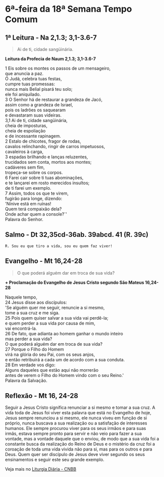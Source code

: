 # 6ª-feira da 18ª Semana Tempo Comum

## 1ª Leitura - Na 2,1.3; 3,1-3.6-7

> Ai de ti, cidade sangüinária.

**Leitura da Profecia de Naum 2,1.3; 3,1-3.6-7**

1 Eis sobre os montes os passos de um mensageiro,   
 que anuncia a paz.   
 Ó Judá, celebra tuas festas,   
 cumpre tuas promessas:   
 nunca mais Belial pisará teu solo;   
 ele foi aniquilado.   
3 O Senhor há de restaurar a grandeza de Jacó,   
 assim como a grandeza de Israel,   
 pois os ladrões os saquearam   
 e devastaram suas videiras.   
3,1 Ai de ti, cidade sangüinária,   
 cheia de imposturas,   
 cheia de espoliação   
 e de incessante rapinagem.   
2 Estalo de chicotes, fragor de rodas,   
 cavalos relinchando, ringir de carros impetuosos,   
 cavaleiros à carga,   
3 espadas brilhando e lanças reluzentes,   
 trucidados sem conta, mortos aos montes;   
 cadáveres sem fim,   
 tropeça-se sobre os corpos.   
6 Farei cair sobre ti tuas abominações,   
 e te lançarei em rosto merecidos insultos;   
 de ti farei um exemplo.   
7 Assim, todos os que te virem,   
 fugirão para longe, dizendo:   
 'Nínive está em ruínas!   
 Quem terá compaixão dela?   
 Onde achar quem a console?`'   
 Palavra do Senhor.

## Salmo - Dt 32,35cd-36ab. 39abcd. 41 (R. 39c)

`R. Sou eu que tiro a vida, sou eu quem faz viver!`



## Evangelho - Mt 16,24-28

> O que poderá alguém dar em troca de sua vida?

**+ Proclamação do Evangelho de Jesus Cristo segundo São Mateus 16,24-28**

Naquele tempo,   
24 Jesus disse aos discípulos:   
 'Se alguém quer me seguir, renuncie a si mesmo,   
 tome a sua cruz e me siga.   
25 Pois quem quiser salvar a sua vida vai perdê-la;   
 e quem perder a sua vida por causa de mim,   
 vai encontrá-la.   
26 De fato, que adianta ao homem ganhar o mundo inteiro   
 mas perder a sua vida?   
 O que poderá alguém dar em troca de sua vida?   
27 Porque o Filho do Homem   
 virá na glória do seu Pai, com os seus anjos,   
 e então retribuirá a cada um de acordo com a sua conduta.   
28 Em verdade vos digo:   
 Alguns daqueles que estão aqui não morrerão   
 antes de verem o Filho do Homem vindo com o seu Reino.'   
 Palavra da Salvação.

## Reflexão - Mt 16, 24-28

Seguir a Jesus Cristo significa renunciar a si mesmo e tomar a sua cruz. A vida toda de Jesus foi viver esta palavra que está no Evangelho de hoje, Jesus sempre renunciou a si mesmo, ele nunca viveu em função de si próprio, nunca buscava a sua realização ou a satisfação de interesses humanos. Ele sempre procurou viver para os seus irmãos e para suas irmãs, estava sempre pronto para servir e não veio para fazer a sua vontade, mas a vontade daquele que o enviou, de modo que a sua vida foi a constante busca da realização do Reino de Deus e o mistério da cruz foi a coroação de toda uma vida vivida não para si, mas para os outros e para Deus. Quem quer ser discípulo de Jesus deve viver segundo os seus ensinamentos e seguir este seu grande exemplo.

Veja mais no [Liturgia Diária - CNBB](http://liturgiadiaria.cnbb.org.br/app/user/user/UserView.php?ano=2016&mes=8&dia=5)